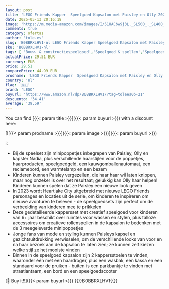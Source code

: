 ```yaml
---
layout: post
title: 'LEGO Friends Kapper  Speelgoed Kapsalon met Paisley en Olly 2023 Personages Poppetjes met Verwisselbare Kapsels en Gezichtsuitdrukkingen  Entertainment Cadeau voor Kinderen vanaf 6 jaar 41743'
date: 2025-05-13 20:16:18
image: 'https://m.media-amazon.com/images/I/51UACbw9j3L._SL500_._SL400_.jpg'
comments: true
category: ofertas
author: 'tole.es'
slug: 'B0BBRXLHV1-nl LEGO Friends Kapper Speelgoed Kapsalon met Paisley en Olly...'
sku: 'B0BBRXLHV1-nl'
tags: [ 'Bouw- & constructiespeelgoed','Speelgoed & spellen','Speelgoedbouwsets','lego','🇳🇱', ]
actualPrice: 29.51 EUR
currency: EUR
price: 29.51
comparePrice: 44.99 EUR
prodname: 'LEGO Friends Kapper  Speelgoed Kapsalon met Paisley en Olly 2023 Personages Poppetjes met Verwisselbare Kapsels en Gezichtsuitdrukkingen  Entertainment Cadeau voor Kinderen vanaf 6 jaar 41743'
country: 'nl'
flag: '🇳🇱'
brand: 'LEGO'
buyurl: 'https://www.amazon.nl/dp/B0BBRXLHV1/?tag=tolees0b-21'
descuento: '34.41'
average: '39.59'
---
```


You can find [{{< param title >}}]({{< param buyurl >}}) with a discount here:

[![{{< param prodname >}}]({{< param image >}})]({{< param buyurl >}})

ℹ️:

- Bij de speelset zijn minipoppetjes inbegrepen van Paisley, Olly en kapster Nadia, plus verschillende haarstijlen voor de poppetjes, haarproducten, speelgoedgeld, een kauwgomballenautomaat, een reclamebord, een warmtelamp en een bezem
- Kinderen kunnen Paisley vergezellen, die haar haar wil laten knippen, maar nog onzeker is over het resultaat; gelukkig kan Olly haar helpen! Kinderen kunnen spelen dat ze Paisley een nieuwe look geven
- In 2023 wordt Heartlake City uitgebreid met nieuwe LEGO Friends personages en locaties uit de serie, om kinderen te inspireren om nieuwe avonturen te beleven - de speelgoedsets zijn perfect om de verbeelding van kinderen mee te prikkelen
- Deze gedetailleerde kappersset met creatief speelgoed voor kinderen van 6+ jaar beschikt over ruimtes voor wassen en stylen, plus talloze accessoires om creatieve rollenspellen in de kapsalon te bedenken met de 3 meegeleverde minipoppetjes
- Jonge fans van mode en styling kunnen Paisleys kapsel en gezichtsuitdrukking verwisselen, om de verschillende looks van voor en na haar bezoek aan de kapsalon te laten zien; ze kunnen zelf kiezen welke stijl ze het mooiste vinden
- Binnen in de speelgoed kapsalon zijn 2 kappersstoelen te vinden, waaronder één met een haardroger, plus een wasbak, een kassa en een standaard voor de pruiken - buiten is een parkbankje te vinden met straatlantaarn, een bord en een speelgoedscooter

[🛒 Buy it!!]({{< param buyurl >}})
{{<world>}}B0BBRXLHV1{{</world>}}
